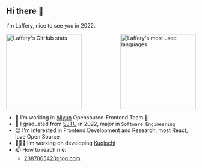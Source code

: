 ## Hi there 👋

I'm Laffery, nice to see you in 2022.

<section style="display: flex;flex-direction: row;justify-content: space-between;align-items: center;">
  <a href="https://github-readme-stats.vercel.app/api?username=Laffery&show_icons=true&count_private=true">
    <img alt="Laffery's GitHub stats" src="https://github-readme-stats.vercel.app/api?username=Laffery&show_icons=true&count_private=true" height="200px"/>
  </a>

  <a href='https://github-readme-stats.vercel.app/api/top-langs/?username=Laffery&layout=compact&hide=css,scss,html,json,filebench%20wml,tcl,hcl,perl,makefile,shell&langs_count=10'>
    <img alt="Laffery's most used languages" src="https://github-readme-stats.vercel.app/api/top-langs/?username=Laffery&layout=compact&hide=css,scss,html,json,filebench%20wml,tcl,hcl,perl,makefile,shell&langs_count=8" height="200px"/>
  </a>
</section>
  
- 🔭 I’m working in [Aliyun](https://cn.aliyun.com/) Opensource-Frontend Team 🧐
- 🌱 I graduated from [SJTU](https://www.sjtu.edu.cn/) in 2022, major in `Software Engineering`
- 😊 I'm interested in Frontend Development and Research, most React, love Open Source
- 🧑🏻‍💻 I’m working on developing [Kuqiochi](https://kuqiochi.cloud)
- 📫 How to reach me:
  - 2387065420@qq.com
